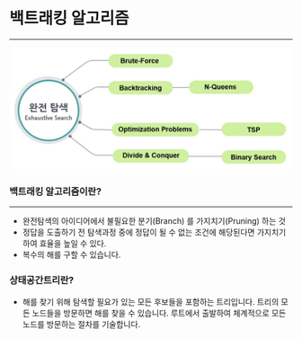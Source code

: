 # 백트래킹 알고리즘

---

![완전탐색 알고리즘](완전탐색.jpg)

### 백트래킹 알고리즘이란?

---

- 완전탐색의 아이디어에서 불필요한 분기(Branch) 를 가지치기(Pruning) 하는 것
- 정답을 도출하기 전 탐색과정 중에 정답이 될 수 없는 조건에 해당된다면 가지치기하여 효율을 높일 수 있다.
- 복수의 해를 구할 수 있습니다.

### 상태공간트리란?

- 해를 찾기 위해 탐색할 필요가 있는 모든 후보들을 포함하는 트리입니다.
  트리의 모든 노드들을 방문하면 해를 찾을 수 있습니다.
  루트에서 출발하여 체계적으로 모든 노드를 방문하는 절차를 기술합니다.
